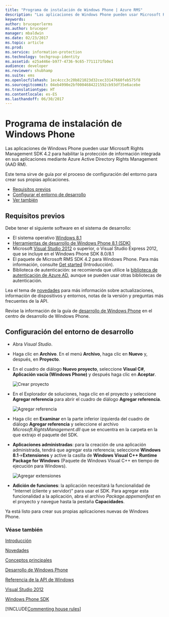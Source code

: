 ```yaml
---
title: "Programa de instalación de Windows Phone | Azure RMS"
description: "Las aplicaciones de Windows Phone pueden usar Microsoft Rights Management SDK 4.2 para habilitar la protección de información integrada en la aplicación."
keywords: 
author: bruceperlerms
ms.author: bruceper
manager: mbaldwin
ms.date: 02/23/2017
ms.topic: article
ms.prod: 
ms.service: information-protection
ms.technology: techgroup-identity
ms.assetid: e25a446e-b977-4736-9c65-7711171fb0e1
audience: developer
ms.reviewer: shubhamp
ms.suite: ems
ms.openlocfilehash: 1ec4ccc3c20b821023d32cec33147660feb575f8
ms.sourcegitcommit: 04eb4990e2bf0004684221592cb93df35e6acebe
ms.translationtype: HT
ms.contentlocale: es-ES
ms.lasthandoff: 06/30/2017
---
```

# <a name="windows-phone-setup"></a>Programa de instalación de Windows Phone


Las aplicaciones de Windows Phone pueden usar Microsoft Rights Management SDK 4.2 para habilitar la protección de información integrada en sus aplicaciones mediante Azure Active Directory Rights Management (AAD RM).

Este tema sirve de guía por el proceso de configuración del entorno para crear sus propias aplicaciones.

-   [Requisitos previos](#prerequisites)
-   [Configurar el entorno de desarrollo](#configuring-your-development-environment)
-   [Ver también](#see-also)

## <a name="prerequisites"></a>Requisitos previos


Debe tener el siguiente software en el sistema de desarrollo:

-   El sistema operativo [Windows 8.1](http://windows.microsoft.com/en-US/windows-8/meet)
-   [Herramientas de desarrollo de Windows Phone 8.1 (SDK)](http://dev.windowsphone.com/en-us/downloadsdk)
-   Microsoft [Visual Studio 2012](http://www.microsoft.com/visualstudio/eng/products/visual-studio-overview) o superior, o Visual Studio Express 2012, que se incluye en el Windows Phone SDK 8.0/8.1
-   El paquete de Microsoft RMS SDK 4.2 para Windows Phone. Para más información, consulte [Get started](get-started.md) (Introducción).
-   Biblioteca de autenticación: se recomienda que utilice la [biblioteca de autenticación de Azure AD](https://msdn.microsoft.com/en-us/library/jj573266.aspx), aunque se pueden usar otras bibliotecas de autenticación.

Lea el tema de [novedades](release-notes.md) para más información sobre actualizaciones, información de dispositivos y entornos, notas de la versión y preguntas más frecuentes de la API.

Revise la información de la guía de [desarrollo de Windows Phone](https://msdn.microsoft.com/en-us/library/windowsphone/develop/ff402535.aspx) en el centro de desarrollo de Windows Phone.

## <a name="configuring-your-development-environment"></a>Configuración del entorno de desarrollo


-   Abra *Visual Studio*.
-   Haga clic en **Archivo**. En el menú **Archivo**, haga clic en **Nuevo** y, después, en **Proyecto**.
-   En el cuadro de diálogo **Nuevo proyecto**, seleccione **Visual C\#**, **Aplicación vacía (Windows Phone)** y después haga clic en **Aceptar**.

    ![Crear proyecto](../media/wpsetup-newproj.png)

-   En el Explorador de soluciones, haga clic en el proyecto y seleccione **Agregar referencia** para abrir el cuadro de diálogo **Agregar referencia**.

    ![Agregar referencia](../media/wpsetup-addref.png)

-   Haga clic en **Examinar** en la parte inferior izquierda del cuadro de diálogo **Agregar referencia** y seleccione el archivo *Microsoft.RightsManagement.dll* que se encuentra en la carpeta en la que extrajo el paquete del SDK.
-   **Aplicaciones administradas**: para la creación de una aplicación administrada, tendrá que agregar esta referencia; seleccione **Windows 8.1**-&gt;**Extensiones** y active la casilla de **Windows Visual C++ Runtime Package for Windows** (Paquete de Windows Visual C++ en tiempo de ejecución para Windows).

    ![Agregar extensiones](../media/wpsetup-refmngr.png)

-   **Adición de funciones**: la aplicación necesitará la funcionalidad de "Internet (cliente y servidor)" para usar el SDK. Para agregar esta funcionalidad a la aplicación, abra el archivo *Package.appxmanifest* en el proyecto y navegue hasta la pestaña **Capacidades**.

Ya está listo para crear sus propias aplicaciones nuevas de Windows Phone.

### <a name="see-also"></a>Véase también

[Introducción](get-started.md)

[Novedades](release-notes.md)

[Conceptos principales](core-concepts.md)

[Desarrollo de Windows Phone](https://msdn.microsoft.com/en-us/library/windowsphone/develop/ff402535.aspx)

[Referencia de la API de Windows](https://msdn.microsoft.com/library/dn891914.aspx)

[Visual Studio 2012](http://www.microsoft.com/visualstudio/eng/products/visual-studio-overview)

[Windows Phone SDK](http://dev.windowsphone.com/en-us/downloadsdk)

[!INCLUDE[Commenting house rules](../includes/houserules.md)]
